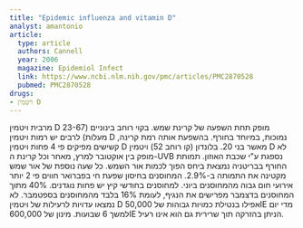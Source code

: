 ```yaml
---
title: "Epidemic influenza and vitamin D"
analyst: amantonio
article:
  type: article
  authors: Cannell
  year: 2006
  magazine: Epidemiol Infect
  link: https://www.ncbi.nlm.nih.gov/pmc/articles/PMC2870528
  pubmed: PMC2870528
drugs:
- ויטמין D
---
```


מרבית ויטמין D מופק תחת השפעה של קרינת שמש. בקוי רוחב בינוניים (23-67 מעלות) לרבים יש רמות ויטמין D נמוכות, במיוחד בחורף.
בהשפעת אותה רמת קרינה, קשישים מפיקים פי 4 פחות ויטמין D מאשר בני 20. בלונדון (קו רוחב 52) ויטמין D לא מופק בין אוקטובר למרץ, מאחר וכל קרינת ה-UVB נספגת ע"י שכבת האוזון. תמותת החורף בבריטניה נמצאת ביחס הפוך לכמות אור השמש. כל שעה נוספת של אור שמש מקטינה את התמותה ב-2.9%.
המחוסנים בחיסון שפעת חי בפברואר חווים פי 2 יותר אירועי חום גבוה מהמחוסנים ביוני. למחוסנים בחודשי קיץ יש פחות נוגדנים. 40% מתוך המחוסנים בדצמבר מפרישים את הנגיף, לעומת 16% בלבד מהמחוסנים בספטמבר.
לא נמצאו עדויות לרעילות של ויטמין D אפילו בנטילת כמויות גבוהות של 50,000IE מדי יום למשך 6 שבועות. מינון של 600,000IE הניתן בהזרקה תוך שרירית גם הוא אינו רעיל.
